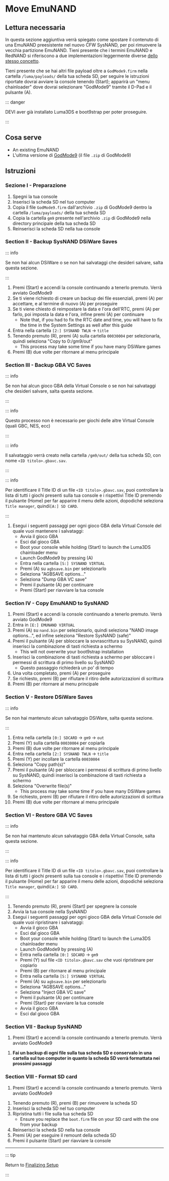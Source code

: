 # Move EmuNAND

## Lettura necessaria

In questa sezione aggiuntiva verrà spiegato come spostare il contenuto di una EmuNAND preesistente nel nuovo CFW SysNAND, per poi rimuovere la vecchia partizione EmuNAND. Tieni presente che i termini EmuNAND e RedNAND si riferiscono a due implementazioni leggermente diverse [dello stesso concetto](http://3dbrew.org/wiki/NAND_Redirection).

Tieni presente che se hai altri file payload oltre a `GodMode9.firm` nella cartella `/luma/payloads/` della tua scheda SD, per seguire le istruzioni riportate dovrai avviare la console tenendo (Start); apparirà un "menu chainloader" dove dovrai selezionare "GodMode9" tramite il D-Pad e il pulsante (A).

::: danger

DEVI aver già installato Luma3DS e boot9strap per poter proseguire.

:::

## Cosa serve

- An existing EmuNAND
- L'ultima versione di [GodMode9](https://github.com/d0k3/GodMode9/releases/latest) (il file `.zip` di GodMode9)

## Istruzioni

### Sezione I - Preparazione

1. Spegni la tua console
2. Inserisci la scheda SD nel tuo computer
3. Copia il file `GodMode9.firm` dall'archivio `.zip` di GodMode9 dentro la cartella `/luma/payloads/` della tua scheda SD
4. Copia la cartella `gm9` presente nell'archivio `.zip` di GodMode9 nella directory principale della tua scheda SD
5. Reinserisci la scheda SD nella tua console

### Section II - Backup SysNAND DSiWare Saves

::: info

Se non hai alcun DSiWare o se non hai salvataggi che desideri salvare, salta questa sezione.

:::

1. Premi (Start) e accendi la console continuando a tenerlo premuto. Verrà avviato GodMode9
2. Se ti viene richiesto di creare un backup dei file essenziali, premi (A) per accettare, e al termine di nuovo (A) per proseguire
3. Se ti viene chiesto di reimpostare la data e l'ora dell'RTC, premi (A) per farlo, poi imposta la data e l'ora, infine premi (A) per continuare
   - Note that, if you had to fix the RTC date and time, you will have to fix the time in the System Settings as well after this guide
4. Entra nella cartella `[2:] SYSNAND TWLN` -> `title`
5. Tenendo premuto (R), premi (A) sulla cartella `00030004` per selezionarla, quindi seleziona "Copy to 0:/gm9/out"
   - This process may take some time if you have many DSiWare games
6. Premi (B) due volte per ritornare al menu principale

### Section III - Backup GBA VC Saves

::: info

Se non hai alcun gioco GBA della Virtual Console o se non hai salvataggi che desideri salvare, salta questa sezione.

:::

::: info

Questo processo non è necessario per giochi delle altre Virtual Console (quali GBC, NES, ecc)

:::

::: info

Il salvataggio verrà creato nella cartella `/gm9/out/` della tua scheda SD, con nome `<ID titolo>.gbavc.sav`.

:::

::: info

Per identificare il Title ID di un file `<ID titolo>.gbavc.sav`, puoi controllare la lista di tutti i giochi presenti sulla tua console e i rispettivi Title ID premendo il pulsante (Home) per far apparire il menu delle azioni, dopodiché seleziona `Title manager`, quindi`[A:] SD CARD`.

:::

1. Esegui i seguenti passaggi per ogni gioco GBA della Virtual Console del quale vuoi mantenere i salvataggi:
   - Avvia il gioco GBA
   - Esci dal gioco GBA
   - Boot your console while holding (Start) to launch the Luma3DS chainloader menu
   - Launch GodMode9 by pressing (A)
   - Entra nella cartella `[S:] SYSNAND VIRTUAL`
   - Premi (A) su `agbsave.bin` per selezionarlo
   - Seleziona "AGBSAVE options..."
   - Seleziona "Dump GBA VC save"
   - Premi il pulsante (A) per continuare
   - Premi (Start) per riavviare la tua console

### Section IV - Copy EmuNAND to SysNAND

1. Premi (Start) e accendi la console continuando a tenerlo premuto. Verrà avviato GodMode9
2. Entra in `[E:] EMUNAND VIRTUAL`
3. Premi (A) su `nand.bin` per selezionarlo, quindi seleziona "NAND image options...", ed infine seleziona "Restore SysNAND (safe)"
4. Premi il pulsante (A) per sbloccare la sovrascrittura su SysNAND, quindi inserisci la combinazione di tasti richiesta a schermo
   - This will not overwrite your boot9strap installation
5. Inserisci la combinazione di tasti richiesta a schermo per sbloccare i permessi di scrittura di primo livello su SysNAND
   - Questo passaggio richiederà un po' di tempo
6. Una volta completato, premi (A) per proseguire
7. Se richiesto, premi (B) per rifiutare il ritiro delle autorizzazioni di scrittura
8. Premi (B) per ritornare al menu principale

### Section V - Restore DSiWare Saves

::: info

Se non hai mantenuto alcun salvataggio DSiWare, salta questa sezione.

:::

1. Entra nella cartella `[0:] SDCARD` -> `gm9` -> `out`
2. Premi (Y) sulla cartella `00030004` per copiarla
3. Premi (B) due volte per ritornare al menu principale
4. Entra nella cartella `[2:] SYSNAND TWLN` -> `title`
5. Premi (Y) per incollare la cartella `00030004`
6. Seleziona "Copy path(s)"
7. Premi il pulsante (A) per sbloccare i permessi di scrittura di primo livello su SysNAND, quindi inserisci la combinazione di tasti richiesta a schermo
8. Seleziona "Overwrite file(s)"
   - This process may take some time if you have many DSiWare games
9. Se richiesto, premi (B) per rifiutare il ritiro delle autorizzazioni di scrittura
10. Premi (B) due volte per ritornare al menu principale

### Section VI - Restore GBA VC Saves

::: info

Se non hai mantenuto alcun salvataggio GBA della Virtual Console, salta questa sezione.

:::

::: info

Per identificare il Title ID di un file `<ID titolo>.gbavc.sav`, puoi controllare la lista di tutti i giochi presenti sulla tua console e i rispettivi Title ID premendo il pulsante (Home) per far apparire il menu delle azioni, dopodiché seleziona `Title manager`, quindi`[A:] SD CARD`.

:::

1. Tenendo premuto (R), premi (Start) per spegnere la console
2. Avvia la tua console nella SysNAND
3. Esegui i seguenti passaggi per ogni gioco GBA della Virtual Console del quale vuoi ripristinare i salvataggi:
   - Avvia il gioco GBA
   - Esci dal gioco GBA
   - Boot your console while holding (Start) to launch the Luma3DS chainloader menu
   - Launch GodMode9 by pressing (A)
   - Entra nella cartella `[0:] SDCARD` -> `gm9`
   - Premi (Y) sul file `<ID titolo>.gbavc.sav` che vuoi ripristinare per copiarlo
   - Premi (B) per ritornare al menu principale
   - Entra nella cartella `[S:] SYSNAND VIRTUAL`
   - Premi (A) su `agbsave.bin` per selezionarlo
   - Seleziona "AGBSAVE options..."
   - Seleziona "Inject GBA VC save"
   - Premi il pulsante (A) per continuare
   - Premi (Start) per riavviare la tua console
   - Avvia il gioco GBA
   - Esci dal gioco GBA

### Section VII - Backup SysNAND

1. Premi (Start) e accendi la console continuando a tenerlo premuto. Verrà avviato GodMode9

<!--@include: ./_include/nand-backup.md -->

1. **Fai un backup di ogni file sulla tua scheda SD e conservalo in una cartella sul tuo computer in quanto la scheda SD verrà formattata nei prossimi passaggi**

### Section VIII - Format SD card

1. Premi (Start) e accendi la console continuando a tenerlo premuto. Verrà avviato GodMode9

<!--@include: ./_include/format-sd-gm9.md -->

1. Tenendo premuto (R), premi (B) per rimuovere la scheda SD
2. Inserisci la scheda SD nel tuo computer
3. Ripristina tutti i file sulla tua scheda SD
   - Ensure you replace the `boot.firm` file on your SD card with the one from your backup
4. Reinserisci la scheda SD nella tua console
5. Premi (A) per eseguire il remount della scheda SD
6. Premi il pulsante (Start) per riavviare la console

___

::: tip

Return to [Finalizing Setup](finalizing-setup)

:::
